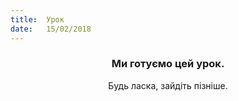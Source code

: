 ```yaml
---
title:  Урок
date:   15/02/2018
---
```


### <center>Ми готуємо цей урок.</center>
<center>Будь ласка, зайдіть пізніше.</center>